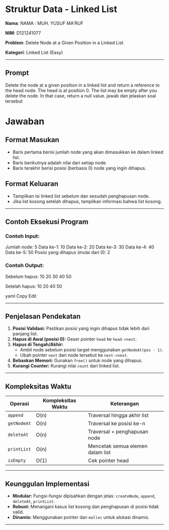 #  Struktur Data - Linked List

**Nama**: NAMA : MUH. YUSUF MA'RUF

**NIM**: D121241077 

**Problem**: Delete Node at a Given Position in a Linked List 

**Kategori**: Linked List (Easy)

---

##  Prompt

Delete the node at a given position in a linked list and return a reference to the head node. The head is at position 0. The list may be empty after you delete the node. In that case, return a null value. jawab dan jelaskan soal tersebut

# Jawaban

##  Format Masukan

- Baris pertama berisi jumlah node yang akan dimasukkan ke dalam linked list.
- Baris berikutnya adalah nilai dari setiap node.
- Baris terakhir berisi posisi (berbasis 0) node yang ingin dihapus.

##  Format Keluaran

- Tampilkan isi linked list sebelum dan sesudah penghapusan node.
- Jika list kosong setelah dihapus, tampilkan informasi bahwa list kosong.

---

##  Contoh Eksekusi Program

### **Contoh Input:**
Jumlah node: 5
Data ke-1: 10
Data ke-2: 20
Data ke-3: 30
Data ke-4: 40
Data ke-5: 50
Posisi yang dihapus (mulai dari 0): 2

### **Contoh Output:**
Sebelum hapus:
10 20 30 40 50

Setelah hapus:
10 20 40 50

yaml
Copy
Edit

---

##  Penjelasan Pendekatan

1. **Posisi Validasi:** Pastikan posisi yang ingin dihapus tidak lebih dari panjang list.
2. **Hapus di Awal (posisi 0):** Geser pointer `head` ke `head->next`.
3. **Hapus di Tengah/Akhir:**
   - Ambil node sebelum posisi target menggunakan `getNodeAt(pos - 1)`.
   - Ubah pointer `next` dari node tersebut ke `next->next`.
4. **Bebaskan Memori:** Gunakan `free()` untuk node yang dihapus.
5. **Kurangi Counter:** Kurangi nilai `count` dari linked list.

---

##  Kompleksitas Waktu

| Operasi        | Kompleksitas Waktu | Keterangan                           |
|----------------|---------------------|--------------------------------------|
| `append`       | O(n)                | Traversal hingga akhir list          |
| `getNodeAt`    | O(n)                | Traversal ke posisi ke-n             |
| `deleteAt`     | O(n)                | Traversal + penghapusan node         |
| `printList`    | O(n)                | Mencetak semua elemen dalam list     |
| `isEmpty`      | O(1)                | Cek pointer head                     |

---

##  Keunggulan Implementasi

- **Modular:** Fungsi-fungsi dipisahkan dengan jelas: `createNode`, `append`, `deleteAt`, `printList`.
- **Robust:** Menangani kasus list kosong dan penghapusan di posisi tidak valid.
- **Dinamis:** Menggunakan pointer dan `malloc` untuk alokasi dinamis.

---
